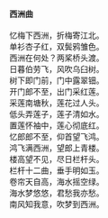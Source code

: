 #### 西洲曲

忆梅下西洲，折梅寄江北。  
单衫杏子红，双鬓鸦雏色。  
西洲在何处？两桨桥头渡。  
日暮伯劳飞，风吹乌臼树。  
树下即门前，门中露翠钿。  
开门郎不至，出门采红莲。  
采莲南塘秋，莲花过人头。  
低头弄莲子，莲子清如水。  
置莲怀袖中，莲心彻底红。  
忆郎郎不至，仰首望飞鸿。  
鸿飞满西洲，望郎上青楼。  
楼高望不见，尽日栏杆头。  
栏杆十二曲，垂手明如玉。  
卷帘天自高，海水摇空绿。  
海水梦悠悠，君愁我亦愁。  
南风知我意，吹梦到西洲。